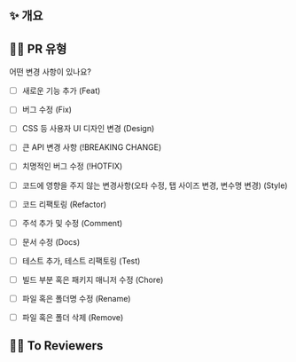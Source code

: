 ## ✨ 개요
<!---- 변경 사항 및 관련 이슈에 대해 간단하게 작성해주세요. 어떻게보다 무엇을 왜 수정했는지 설명해주세요. -->

<!---- Resolves: #(Issue Number) 이슈 넘버링 해주세요! -->

## 🙋🏻 PR 유형
어떤 변경 사항이 있나요?

- [ ] 새로운 기능 추가 (Feat)
- [ ] 버그 수정 (Fix)
- [ ] CSS 등 사용자 UI 디자인 변경 (Design)
- [ ] 큰 API 변경 사항 (!BREAKING CHANGE)
- [ ] 치명적인 버그 수정 (!HOTFIX)
- [ ] 코드에 영향을 주지 않는 변경사항(오타 수정, 탭 사이즈 변경, 변수명 변경) (Style)
- [ ] 코드 리팩토링 (Refactor)
- [ ] 주석 추가 및 수정 (Comment)
- [ ] 문서 수정 (Docs)
- [ ] 테스트 추가, 테스트 리팩토링 (Test)
- [ ] 빌드 부분 혹은 패키지 매니저 수정 (Chore)
- [ ] 파일 혹은 폴더명 수정 (Rename)
- [ ] 파일 혹은 폴더 삭제 (Remove)


## ✍🏻 To Reviewers
<!---- 팀원들에게 코드리뷰를 할 때 확인해주었으면 하는 내용을 적어주세요. -->